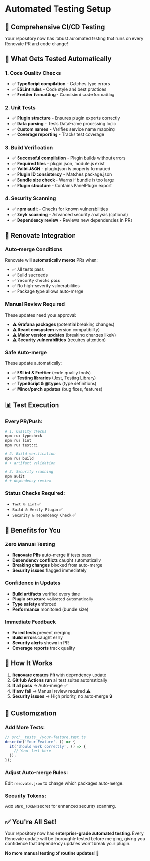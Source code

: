 # Automated Testing Setup

## 🤖 **Comprehensive CI/CD Testing**

Your repository now has robust automated testing that runs on every Renovate PR and code change!

## 🧪 **What Gets Tested Automatically**

### **1. Code Quality Checks**
- ✅ **TypeScript compilation** - Catches type errors
- ✅ **ESLint rules** - Code style and best practices
- ✅ **Prettier formatting** - Consistent code formatting

### **2. Unit Tests**
- ✅ **Plugin structure** - Ensures plugin exports correctly
- ✅ **Data parsing** - Tests DataFrame processing logic
- ✅ **Custom names** - Verifies service name mapping
- ✅ **Coverage reporting** - Tracks test coverage

### **3. Build Verification**
- ✅ **Successful compilation** - Plugin builds without errors
- ✅ **Required files** - plugin.json, module.js exist
- ✅ **Valid JSON** - plugin.json is properly formatted
- ✅ **Plugin ID consistency** - Matches package.json
- ✅ **Bundle size check** - Warns if bundle is too large
- ✅ **Plugin structure** - Contains PanelPlugin export

### **4. Security Scanning**
- ✅ **npm audit** - Checks for known vulnerabilities
- ✅ **Snyk scanning** - Advanced security analysis (optional)
- ✅ **Dependency review** - Reviews new dependencies in PRs

## 🔄 **Renovate Integration**

### **Auto-merge Conditions**
Renovate will **automatically merge** PRs when:
- ✅ All tests pass
- ✅ Build succeeds
- ✅ Security checks pass
- ✅ No high-severity vulnerabilities
- ✅ Package type allows auto-merge

### **Manual Review Required**
These updates need your approval:
- ⚠️ **Grafana packages** (potential breaking changes)
- ⚠️ **React ecosystem** (version compatibility)
- ⚠️ **Major version updates** (breaking changes likely)
- ⚠️ **Security vulnerabilities** (requires attention)

### **Safe Auto-merge**
These update automatically:
- ✅ **ESLint & Prettier** (code quality tools)
- ✅ **Testing libraries** (Jest, Testing Library)
- ✅ **TypeScript & @types** (type definitions)
- ✅ **Minor/patch updates** (bug fixes, features)

## 📊 **Test Execution**

### **Every PR/Push:**
```bash
# 1. Quality checks
npm run typecheck
npm run lint
npm run test:ci

# 2. Build verification  
npm run build
# + artifact validation

# 3. Security scanning
npm audit
# + dependency review
```

### **Status Checks Required:**
- `Test & Lint` ✅
- `Build & Verify Plugin` ✅  
- `Security & Dependency Check` ✅

## 🎯 **Benefits for You**

### **Zero Manual Testing**
- **Renovate PRs** auto-merge if tests pass
- **Dependency conflicts** caught automatically
- **Breaking changes** blocked from auto-merge
- **Security issues** flagged immediately

### **Confidence in Updates**
- **Build artifacts** verified every time
- **Plugin structure** validated automatically
- **Type safety** enforced
- **Performance** monitored (bundle size)

### **Immediate Feedback**
- **Failed tests** prevent merging
- **Build errors** caught early
- **Security alerts** shown in PR
- **Coverage reports** track quality

## 🚀 **How It Works**

1. **Renovate creates PR** with dependency update
2. **GitHub Actions run** all test suites automatically
3. **If all pass** → Auto-merge ✅
4. **If any fail** → Manual review required ⚠️
5. **Security issues** → High priority, no auto-merge 🔒

## 🔧 **Customization**

### **Add More Tests:**
```typescript
// src/__tests__/your-feature.test.ts
describe('Your Feature', () => {
  it('should work correctly', () => {
    // Your test here
  });
});
```

### **Adjust Auto-merge Rules:**
Edit `renovate.json` to change which packages auto-merge.

### **Security Tokens:**
Add `SNYK_TOKEN` secret for enhanced security scanning.

## ✅ **You're All Set!**

Your repository now has **enterprise-grade automated testing**. Every Renovate update will be thoroughly tested before merging, giving you confidence that dependency updates won't break your plugin.

**No more manual testing of routine updates!** 🎉